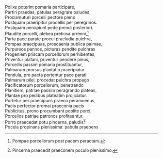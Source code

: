Polixe poterint pomaria participare,  
Partiri praedas, patulas peragrare paludes,  
Proclamuturi porcelli pectore pleno  
Postquam praeripitur procellis per peregrinos.  
Postquam percipiunt pede prendi posteriori.  
Plaudite porcelli, plebea pretiosa prrenni,[^1]  
Parta pace parate procul praeludia pulchra,  
Pompas praecipuas, proscaenia publica palmae,  
Purpureos pannos, picturas pendite pulchras  
Progeniem priscam porcellorum perhibentes,  
Priventur platani, priventur pendere pinus,  
Porcellis passim pomaria prostituantur,  
Palmarum prorsus plantatio praeripiatur  
Pendula, pro pacta portentur pace parati  
Palmarum pilei, procedat pulchra propago  
Pacificatorum porcellorum, penetrando  
Planitiem, patriae passim peragrando plateas,  
Plantae pro pedibus plateatim projiciatur.  
Portetur per praecipuos praeco peramoenus,  
Pacis perfector promat praeconia pacis  
Publicitus, prono procumbant poplite porci,  
Porcellos patriae patronos profiteantur.  
Porro praecedat potu pincerna, paludis[^2]  
Pocula propinans plenissima: pabula praebens

[^1]: Pompae porcellorum post pacem peractam.  
[^2]: Pincerna praecedit praeconem poculo plenissimo.
